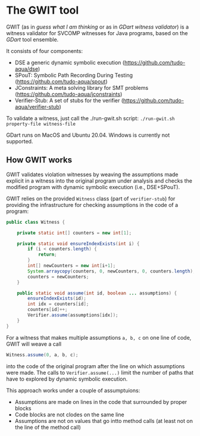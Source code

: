 # The GWIT tool

GWIT (as in *guess what I am thinking* or as in *GDart witness validator*) 
is a witness validator for SVCOMP witnesses for Java programs,
based on the *GDart* tool ensemble.

It consists of four components:
- DSE a generic dynamic symbolic execution (https://github.com/tudo-aqua/dse)
- SPouT: Symbolic Path Recording During Testing (https://github.com/tudo-aqua/spout)
- JConstraints: A meta solving library for SMT problems (https://github.com/tudo-aqua/jconstraints)
- Verifier-Stub: A set of stubs for the verifier (https://github.com/tudo-aqua/verifier-stub)

To validate a witness, just call the ./run-gwit.sh script:
`./run-gwit.sh property-file witness-file`

GDart runs on MacOS and Ubuntu 20.04. Windows is currently not supported.

## How GWIT works

GWIT validates violation witnesses by weaving the assumptions made explicit in
a witness into the original program under analysis and checks the modified program 
with dynamic symbolic execution (i.e., DSE+SPouT).

GWIT relies on the provided ```Witness``` class (part of ```verifier-stub```) for 
providing the infrastructure for checking assumptions in the code of a program:

```java
public class Witness {

	private static int[] counters = new int[1];

	private static void ensureIndexExists(int i) {
		if (i < counters.length) {
			return;
		}
		int[] newCounters = new int[i+1];
		System.arraycopy(counters, 0, newCounters, 0, counters.length);
		counters = newCounters;
	}

	public static void assume(int id, boolean ... assumptions) {
		ensureIndexExists(id);
		int idx = counters[id];
		counters[id]++;
		Verifier.assume(assumptions[idx]);
	}
}
```

For a witness that makes multiple assumptions ```a, b, c``` on one line of code,
GWIT will weave a call 

```java
Witness.assume(0, a, b, c);
```

into the code of the original program after the line on which assumptions were made.
The calls to ```Verifier.assume(...)``` limit the number of paths that have to explored
by dynamic symbolic execution.

This approach works under a couple of assumptuions:

- Assumptions are made on lines in the code that surrounded by proper blocks 
- Code blocks are not clodes on the same line
- Assumptions are not on values that go intto method calls (at least not on 
  the line of the method call) 









